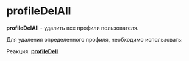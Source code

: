 # profileDelAll

**profileDelAll** - удалить все профили пользователя. 

Для удаления определенного профиля, необходимо использовать:

Реакция: [**profileDell**](/docs-test/ext/reactions/profiledel)







